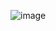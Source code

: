 ![image](https://user-images.githubusercontent.com/89199949/209893471-88afd03d-8d99-4d1b-b324-b6141bf4ddde.png)
